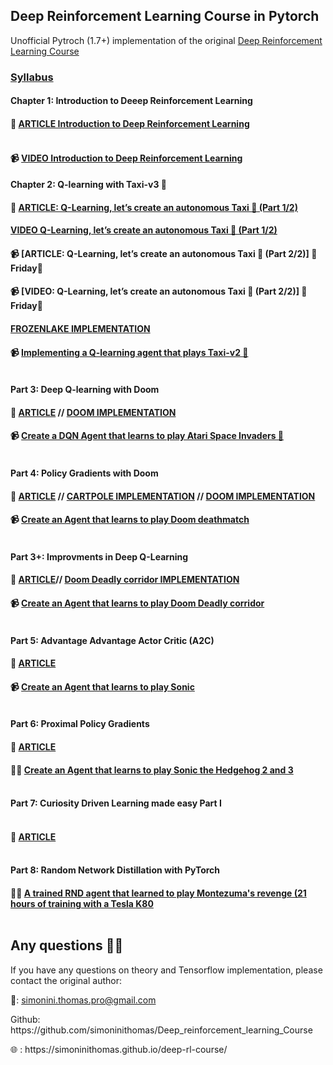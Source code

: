 ## Deep Reinforcement Learning Course in Pytorch

Unofficial Pytroch (1.7+) implementation of the original [Deep Reinforcement Learning Course](https://simoninithomas.github.io/deep-rl-course/)

### <a href="https://simoninithomas.github.io/Deep_reinforcement_learning_Course/">Syllabus</a><br>
#### Chapter 1: Introduction to Deeep Reinforcement Learning 
#### 📜 [ARTICLE Introduction to Deep Reinforcement Learning](https://medium.com/@thomassimonini/an-introduction-to-deep-reinforcement-learning-17a565999c0c?source=friends_link&sk=1b1121ae5d9814a09ca38b47abc7dc61) <br><br>
#### 📹 [VIDEO Introduction to Deep Reinforcement Learning](https://youtu.be/q0BiUn5LiBc)

#### Chapter 2: Q-learning with Taxi-v3 🚕 <br>
#### 📜 [ARTICLE: Q-Learning, let’s create an autonomous Taxi 🚖 (Part 1/2)](https://medium.com/@thomassimonini/q-learning-lets-create-an-autonomous-taxi-part-1-2-3e8f5e764358) 
#### [VIDEO Q-Learning, let’s create an autonomous Taxi 🚖 (Part 1/2)](https://youtu.be/230bR2DrbdE)
#### 📹 [ARTICLE: Q-Learning, let’s create an autonomous Taxi 🚖 (Part 2/2)] 📅Friday📅
#### 📹 [VIDEO: Q-Learning, let’s create an autonomous Taxi 🚖 (Part 2/2)] 📅Friday📅
#### [FROZENLAKE IMPLEMENTATION](https://github.com/simoninithomas/Deep_reinforcement_learning_Course/blob/master/Q%20learning/FrozenLake/Q%20Learning%20with%20FrozenLake.ipynb)<br>
#### 📹 [Implementing a Q-learning agent that plays Taxi-v2 🚕](https://youtu.be/q2ZOEFAaaI0) <br><br>

#### Part 3: Deep Q-learning with Doom <br>
#### 📜 [ARTICLE](https://medium.freecodecamp.org/an-introduction-to-deep-q-learning-lets-play-doom-54d02d8017d8)  //  [DOOM IMPLEMENTATION](https://github.com/simoninithomas/Deep_reinforcement_learning_Course/blob/master/Deep%20Q%20Learning/Doom/Deep%20Q%20learning%20with%20Doom.ipynb)<br>
#### 📹 [Create a DQN Agent that learns to play Atari Space Invaders 👾](https://youtu.be/gCJyVX98KJ4) <br><br>

#### Part 4: Policy Gradients with Doom <br>
#### 📜 [ARTICLE](https://medium.freecodecamp.org/an-introduction-to-policy-gradients-with-cartpole-and-doom-495b5ef2207f) //  [CARTPOLE IMPLEMENTATION](https://github.com/simoninithomas/Deep_reinforcement_learning_Course/blob/master/Policy%20Gradients/Cartpole/Cartpole%20REINFORCE%20Monte%20Carlo%20Policy%20Gradients.ipynb) // [DOOM IMPLEMENTATION](https://github.com/simoninithomas/Deep_reinforcement_learning_Course/blob/master/Policy%20Gradients/Doom/Doom%20REINFORCE%20Monte%20Carlo%20Policy%20gradients.ipynb) <br>
#### 📹 [Create an Agent that learns to play Doom deathmatch](https://www.youtube.com/watch?v=wLTQRuizVyE) <br><br>

#### Part 3+: Improvments in Deep Q-Learning <br>
#### 📜 [ARTICLE](https://medium.freecodecamp.org/improvements-in-deep-q-learning-dueling-double-dqn-prioritized-experience-replay-and-fixed-58b130cc5682)//  [Doom Deadly corridor IMPLEMENTATION](https://github.com/simoninithomas/Deep_reinforcement_learning_Course/blob/master/Dueling%20Double%20DQN%20with%20PER%20and%20fixed-q%20targets/Dueling%20Deep%20Q%20Learning%20with%20Doom%20(%2B%20double%20DQNs%20and%20Prioritized%20Experience%20Replay).ipynb) <br>
#### 📹 [Create an Agent that learns to play Doom Deadly corridor](https://youtu.be/-Ynjw0Vl3i4) <br><br>

#### Part 5: Advantage Advantage Actor Critic (A2C) <br>
#### 📜 [ARTICLE](https://medium.freecodecamp.org/an-intro-to-advantage-actor-critic-methods-lets-play-sonic-the-hedgehog-86d6240171d) <br>
#### 📹 [Create an Agent that learns to play Sonic](https://youtu.be/GCfUdkCL7FQ) <br><br>

#### Part 6: Proximal Policy Gradients <br>
#### 📜 [ARTICLE](https://towardsdatascience.com/proximal-policy-optimization-ppo-with-sonic-the-hedgehog-2-and-3-c9c21dbed5e)<br>
#### 👨‍💻 [Create an Agent that learns to play Sonic the Hedgehog 2 and 3 ](https://github.com/simoninithomas/Deep_reinforcement_learning_Course/tree/master/PPO%20with%20Sonic%20the%20Hedgehog) <br><br>

#### Part 7: Curiosity Driven Learning made easy Part I <br> <br>
#### 📜 [ARTICLE](https://towardsdatascience.com/curiosity-driven-learning-made-easy-part-i-d3e5a2263359) <br> <br>
    
#### Part 8: Random Network Distillation with PyTorch  <br>
#### 👨‍💻 [A trained RND agent that learned to play Montezuma's revenge (21 hours of training with a Tesla K80](https://github.com/simoninithomas/Deep_reinforcement_learning_Course/tree/master/RND%20Montezuma's%20revenge%20PyTorch)  <br> <br>

## Any questions 👨‍💻
<p> If you have any questions on theory and Tensorflow implementation, please contact the original author: </p>
<p> 📧: <a href="mailto:simonini.thomas.pro@gmail.com">simonini.thomas.pro@gmail.com</a>  </p>
<p> Github: https://github.com/simoninithomas/Deep_reinforcement_learning_Course </p>
<p> 🌐 : https://simoninithomas.github.io/deep-rl-course/ </p>
